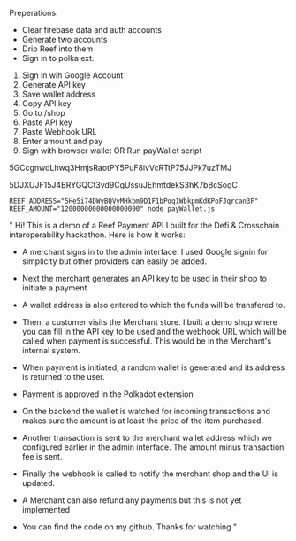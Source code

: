 Preperations:

- Clear firebase data and auth accounts
- Generate two accounts
- Drip Reef into them
- Sign in to polka ext.

1. Sign in wih Google Account
2. Generate API key
3. Save wallet address
4. Copy API key
5. Go to /shop
6. Paste API key
7. Paste Webhook URL
8. Enter amount and pay
9. Sign with browser wallet OR Run payWallet script

5GCcgnwdLhwq3HmjsRaotPY5PuF8ivVcRTtP75JJPk7uzTMJ

5DJXUJF15J4BRYGQCt3vd9CgUssuJEhmtdekS3hK7bBcSogC

```
REEF_ADDRESS="5He5i74DWyBQVyMHkbm9D1F1bPoq1WbkpmKdKPoFJqrcan3F" REEF_AMOUNT="12000000000000000000" node payWallet.js

```

"
Hi!
This is a demo of a Reef Payment API I built for the Defi & Crosschain interoperability hackathon.
Here is how it works:

- A merchant signs in to the admin interface. I used Google signin for simplicity but other providers can easily be added.
- Next the merchant generates an API key to be used in their shop to initiate a payment
- A wallet address is also entered to which the funds will be transfered to.

- Then, a customer visits the Merchant store. I built a demo shop where you can fill in the API key to be used and the webhook URL which will be called when payment is successful. This would be in the Merchant's internal system.
- When payment is initiated, a random wallet is generated and its address is returned to the user.
- Payment is approved in the Polkadot extension
- On the backend the wallet is watched for incoming transactions and makes sure the amount is at least the price of the item purchased.
- Another transaction is sent to the merchant wallet address which we configured earlier in the admin interface. The amount minus transaction fee is sent.
- Finally the webhook is called to notify the merchant shop and the UI is updated.
- A Merchant can also refund any payments but this is not yet implemented

- You can find the code on my github. Thanks for watching
  "
